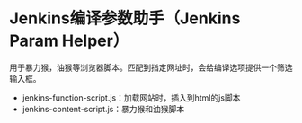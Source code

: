 # Jenkins编译参数助手（Jenkins Param Helper）

用于暴力猴，油猴等浏览器脚本。匹配到指定网址时，会给编译选项提供一个筛选输入框。

- jenkins-function-script.js：加载网站时，插入到html的js脚本
- jenkins-content-script.js：暴力猴和油猴脚本
